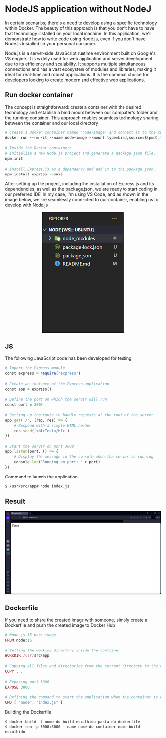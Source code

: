 # NodeJS application without NodeJ

In certain scenarios, there's a need to develop using a specific technology within Docker. The beauty of this approach is that you don't have to have that technology installed on your local machine. In this application, we'll demonstrate how to write code using Node.js, even if you don't have Node.js installed on your personal computer.

Node.js is a server-side JavaScript runtime environment built on Google's V8 engine. It is widely used for web application and server development due to its efficiency and scalability. It supports multiple simultaneous connections and has a vast ecosystem of modules and libraries, making it ideal for real-time and robust applications. It is the common choice for developers looking to create modern and effective web applications.

## Run docker container
The concept is straightforward: create a container with the desired technology and establish a bind mount between our computer's folder and the running container. This approach enables seamless technology sharing between the container and our local directory
``` rb
# Create a Docker container named 'node-image' and connect it to the current directory.
docker run --rm -it --name node-image --mount type=bind,source=$(pwd),target=/usr/src/app -p 3000:3000 node:15 bash

# Inside the Docker container:
# Initialize a new Node.js project and generate a package.json file.
npm init

# Install Express.js as a dependency and add it to the package.json.
npm install express --save
```

After setting up the project, including the installation of Express.js and its dependencies, as well as the package.json, we are ready to start coding in our preferred IDE. In my case, I'm using VS Code, and as shown in the image below, we are seamlessly connected to our container, enabling us to develop with Node.js
<p align="center">
  <img src="https://github.com/JoaoFrancisco11/NodejsAppli-withoutNode/blob/main/VSCode.png" alt="Texto Alternativo">
</p>

## JS
The following JavaScript code has been developed for testing
```rb
# Import the Express module
const express = require('express')

# Create an instance of the Express application
const app = express()

# Define the port on which the server will run
const port = 3000

# Setting up the route to handle requests at the root of the server
app.get('/', (req, res) => {
    # Respond with a simple HTML header
    res.send('<h1>Test</h1>')
})

# Start the server on port 3000
app.listen(port, () => {
    # Display the message in the console when the server is running
    console.log('Running on port: ' + port)
})
```

Command to launch the application
```
$ /usr/src/app# node index.js
```

## Result

<p align="center">
  <img src="https://github.com/JoaoFrancisco11/NodejsAppli-withoutNode/blob/main/Result.png" alt="Texto Alternativo">
</p>

## Dockerfile
If you need to share the created image with someone, simply create a Dockerfile and push the created image to Docker Hub
```rb
# Node.js 15 base image
FROM node:15

# Setting the working directory inside the container
WORKDIR /usr/src/app

# Copying all files and directories from the current directory to the container's working directory
COPY . .

# Exposing port 3000
EXPOSE 3000

# Defining the command to start the application when the container is executed
CMD [ "node", "index.js" ]
```

Building the Dockerfile
```
$ docker build -t nome-do-build-escolhido pasta-do-dockerfile
$ docker run -p 3000:3000 --name nome-do-container nome-build-escolhido
```